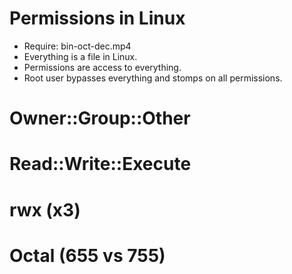 
# Permissions in Linux
- Require: bin-oct-dec.mp4
- Everything is a file in Linux.
- Permissions are access to everything.
- Root user bypasses everything and stomps on all permissions.

# Owner::Group::Other

# Read::Write::Execute

# rwx (x3)

# Octal (655 vs 755)

